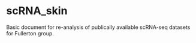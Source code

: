 # scRNA_skin

Basic document for re-analysis of publically available scRNA-seq datasets for Fullerton group.
